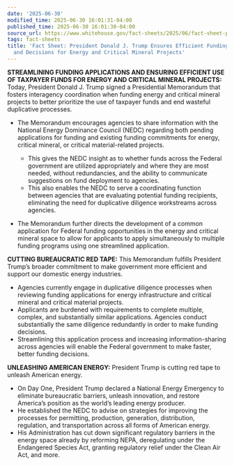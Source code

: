 ```yaml
---
date: '2025-06-30'
modified_time: 2025-06-30 16:01:31-04:00
published_time: 2025-06-30 16:01:30-04:00
source_url: https://www.whitehouse.gov/fact-sheets/2025/06/fact-sheet-president-donald-j-trump-ensures-efficient-funding-processes-and-decisions-for-energy-and-critical-mineral-projects/
tags: fact-sheets
title: 'Fact Sheet: President Donald J. Trump Ensures Efficient Funding Processes
  and Decisions for Energy and Critical Mineral Projects'
---
```

 
**STREAMLINING FUNDING APPLICATIONS AND ENSURING EFFICIENT USE OF
TAXPAYER FUNDS FOR ENERGY AND CRITICAL MINERAL PROJECTS:** Today,
President Donald J. Trump signed a Presidential Memorandum that fosters
interagency coordination when funding energy and critical mineral
projects to better prioritize the use of taxpayer funds and end wasteful
duplicative processes.

-   The Memorandum encourages agencies to share information with the
    National Energy Dominance Council (NEDC) regarding both pending
    applications for funding and existing funding commitments for
    energy, critical mineral, or critical material-related projects.
    -   This gives the NEDC insight as to whether funds across the
        Federal government are utilized appropriately and where they are
        most needed, without redundancies, and the ability to
        communicate suggestions on fund deployment to agencies.

    <!-- -->

    -   This also enables the NEDC to serve a coordinating function
        between agencies that are evaluating potential funding
        recipients, eliminating the need for duplicative diligence
        workstreams across agencies.
-   The Memorandum further directs the development of a common
    application for Federal funding opportunities in the energy and
    critical mineral space to allow for applicants to apply
    simultaneously to multiple funding programs using one streamlined
    application.

**CUTTING BUREAUCRATIC RED TAPE:** This Memorandum fulfills President
Trump’s broader commitment to make government more efficient and support
our domestic energy industries.

-   Agencies currently engage in duplicative diligence processes when
    reviewing funding applications for energy infrastructure and
    critical mineral and critical material projects.
-   Applicants are burdened with requirements to complete multiple,
    complex, and substantially similar applications. Agencies conduct
    substantially the same diligence redundantly in order to make
    funding decisions.
-   Streamlining this application process and increasing
    information-sharing across agencies will enable the Federal
    government to make faster, better funding decisions.

**UNLEASHING AMERICAN ENERGY:** President Trump is cutting red tape to
unleash American energy.

-   On Day One, President Trump declared a National Energy Emergency to
    eliminate bureaucratic barriers, unleash innovation, and restore
    America’s position as the world’s leading energy producer.
-   He established the NEDC to advise on strategies for improving the
    processes for permitting, production, generation, distribution,
    regulation, and transportation across all forms of American energy.
-   His Administration has cut down significant regulatory barriers in
    the energy space already by reforming NEPA, deregulating under the
    Endangered Species Act, granting regulatory relief under the Clean
    Air Act, and more.
